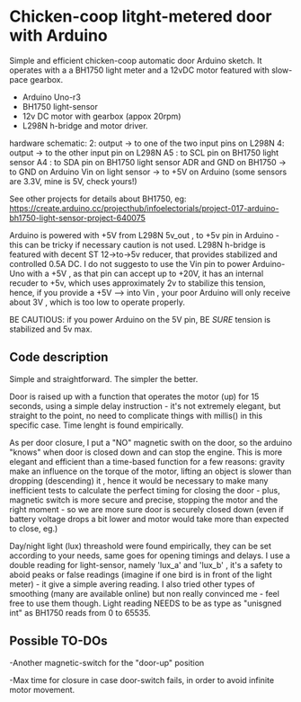 # Chicken-coop litght-metered door with Arduino

Simple and efficient chicken-coop automatic door Arduino sketch. It operates with a a BH1750 light meter and a 12vDC motor featured with slow-pace gearbox.
- Arduino Uno-r3
- BH1750 light-sensor
- 12v DC motor with gearbox (appox 20rpm)
- L298N h-bridge and motor driver.

hardware schematic:
2: output -> to one of the two input pins on L298N 
4: output -> to the other input pin on L298N
A5 : to SCL pin on BH1750 light sensor
A4 : to SDA pin on BH1750 light sensor
ADR and GND on BH1750 -> to GND on Arduino
Vin on light sensor -> to +5V on Arduino (some sensors are 3.3V, mine is 5V, check yours!)

See other projects for details about BH1750, eg: https://create.arduino.cc/projecthub/infoelectorials/project-017-arduino-bh1750-light-sensor-project-640075 

Arduino is powered with +5V from L298N 5v_out , to +5v pin in Arduino - this can be tricky if necessary caution is not used. 
L298N h-bridge is featured with decent ST 12->to->5v reducer, that provides stabilized and controlled 0.5A DC.
I do not suggesto to use the Vin pin to power Arduino-Uno with a +5V , as that pin can accept up to +20V, it has an internal recuder to +5v, which uses approximately 2v to stabilize this tension, hence, if you provide a +5V --> into Vin , your poor Arduino will only receive about 3V , which is too low to operate properly. 

BE CAUTIOUS: if you power Arduino on the 5V pin, BE *SURE* tension is stabilized and 5v max.

## Code description ##
Simple and straightforward. The simpler the better.

Door is raised up with a function that operates the motor (up) for 15 seconds, using a simple delay instruction - it's not extremely elegant, but straight to the point, no need to complicate things with millis() in this specific case. Time lenght is found empirically. 

As per door closure, I put a "NO" magnetic swith on the door, so the arduino "knows" when door is closed down and can stop the engine. This is more elegant and efficient than a time-based function for a few reasons: gravity make an influence on the torque of the motor, lifting an object is slower than dropping (descending) it , hence it would be necessary to make many inefficient tests to calculate the perfect timing for closing the door - plus, magnetic switch is more secure and precise, stopping the motor and the right moment - so we are more sure door is securely closed down (even if battery voltage drops a bit lower and motor would take more than expected to close, eg.)

Day/night light (lux) threashold were found empirically, they can be set according to your needs, same goes for opening timings and delays.
I use a double reading for light-sensor, namely 'lux_a' and 'lux_b' , it's a safety to aboid peaks or false readings (imagine if one bird is in front of the light meter) - it give a simple avering reading. I also tried other types of smoothing (many are available online) but non really convinced me - feel free to use them though.
Light reading NEEDS to be as type as "unisgned int" as BH1750 reads from 0 to 65535. 

## Possible TO-DOs ##
-Another magnetic-switch for the "door-up" position

-Max time for closure in case door-switch fails, in order to avoid infinite motor movement.

